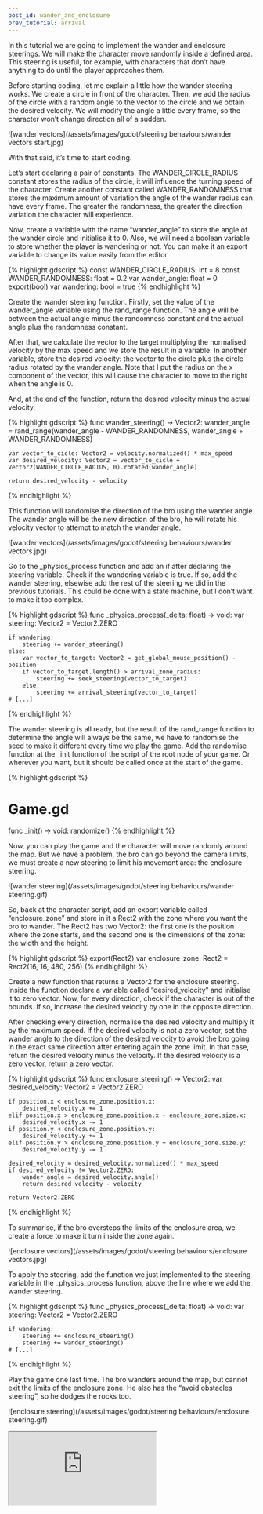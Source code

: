 ```yaml
---
post_id: wander_and_enclosure
prev_tutorial: arrival
---
```


In this tutorial we are going to implement the wander and enclosure steerings. We will make the character move randomly inside a defined area. This steering is useful, for example, with characters that don’t have anything to do until the player approaches them.

Before starting coding, let me explain a little how the wander steering works. We create a circle in front of the character. Then, we add the radius of the circle with a random angle to the vector to the circle and we obtain the desired velocity. We will modify the angle a little every frame, so the character won’t change direction all of a sudden.

![wander vectors](/assets/images/godot/steering behaviours/wander vectors start.jpg)

<!--more-->

With that said, it’s time to start coding.

Let’s start declaring a pair of constants. The WANDER_CIRCLE_RADIUS constant stores the radius of the circle, it will influence the turning speed of the character. Create another constant called WANDER_RANDOMNESS that stores the maximum amount of variation the angle of the wander radius can have every frame. The greater the randomness, the greater the direction variation the character will experience.

Now, create a variable with the name “wander_angle” to store the angle of the wander circle and initialise it to 0. Also, we will need a boolean variable to store whether the player is wandering or not. You can make it an export variable to change its value easily from the editor.

{% highlight gdscript %}
const WANDER_CIRCLE_RADIUS: int = 8
const WANDER_RANDOMNESS: float = 0.2
var wander_angle: float = 0
export(bool) var wandering: bool = true
{% endhighlight %}

Create the wander steering function. Firstly, set the value of the wander_angle variable using the rand_range function. The angle will be between the actual angle minus the randomness constant and the actual angle plus the randomness constant.

After that, we calculate the vector to the target multiplying the normalised velocity by the max speed and we store the result in a variable. In another variable, store the desired velocity: the vector to the circle plus the circle radius rotated by the wander angle. Note that I put the radius on the x component of the vector, this will cause the character to move to the right when the angle is 0.

And, at the end of the function, return the desired velocity minus the actual velocity.

{% highlight gdscript %}
func wander_steering() -> Vector2:
    wander_angle = rand_range(wander_angle - WANDER_RANDOMNESS, wander_angle + WANDER_RANDOMNESS)
	
    var vector_to_cicle: Vector2 = velocity.normalized() * max_speed
    var desired_velocity: Vector2 = vector_to_cicle + Vector2(WANDER_CIRCLE_RADIUS, 0).rotated(wander_angle)
	
    return desired_velocity - velocity
{% endhighlight %}

This function will randomise the direction of the bro using the wander angle. The wander angle will be the new direction of the bro, he will rotate his velocity vector to attempt to match the wander angle.

![wander vectors](/assets/images/godot/steering behaviours/wander vectors.jpg)

Go to the _physics_process function and add an if after declaring the steering variable. Check if the wandering variable is true. If so, add the wander steering, elsewise add the rest of the steering we did in the previous tutorials. This could be done with a state machine, but I don’t want to make it too complex.

{% highlight gdscript %}
func _physics_process(_delta: float) -> void:
    var steering: Vector2 = Vector2.ZERO
	
    if wandering:
        steering += wander_steering()
    else:
        var vector_to_target: Vector2 = get_global_mouse_position() - position
        if vector_to_target.length() > arrival_zone_radius:
            steering += seek_steering(vector_to_target)
        else:
            steering += arrival_steering(vector_to_target)
    # [...]
{% endhighlight %}

The wander steering is all ready, but the result of the rand_range function to determine the angle will always be the same, we have to randomise the seed to make it different every time we play the game. Add the randomise function at the _init function of the script of the root node of your game. Or wherever you want, but it should be called once at the start of the game.

{% highlight gdscript %}
# Game.gd
func _init() -> void:
    randomize()
{% endhighlight %}

Now, you can play the game and the character will move randomly around the map. But we have a problem, the bro can go beyond the camera limits, we must create a new steering to limit his movement area: the enclosure steering.

![wander steering](/assets/images/godot/steering behaviours/wander steering.gif)

So, back at the character script, add an export variable called “enclosure_zone” and store in it a Rect2 with the zone where you want the bro to wander. The Rect2 has two Vector2: the first one is the position where the zone starts, and the second one is the dimensions of the zone: the width and the height.

{% highlight gdscript %}
export(Rect2) var enclosure_zone: Rect2 = Rect2(16, 16, 480, 256)
{% endhighlight %}

Create a new function that returns a Vector2 for the enclosure steering. Inside the function declare a variable called “desired_velocity” and initialise it to zero vector. Now, for every direction, check if the character is out of the bounds. If so, increase the desired velocity by one in the opposite direction.

After checking every direction, normalise the desired velocity and multiply it by the maximum speed. If the desired velocity is not a zero vector, set the wander angle to the direction of the desired velocity to avoid the bro going in the exact same direction after entering again the zone limit. In that case, return the desired velocity minus the velocity. If the desired velocity is a zero vector, return a zero vector.

{% highlight gdscript %}
func enclosure_steering() -> Vector2:
    var desired_velocity: Vector2 = Vector2.ZERO
	
    if position.x < enclosure_zone.position.x:
        desired_velocity.x += 1
    elif position.x > enclosure_zone.position.x + enclosure_zone.size.x:
        desired_velocity.x -= 1
    if position.y < enclosure_zone.position.y:
        desired_velocity.y += 1
    elif position.y > enclosure_zone.position.y + enclosure_zone.size.y:
        desired_velocity.y -= 1
		
    desired_velocity = desired_velocity.normalized() * max_speed
    if desired_velocity != Vector2.ZERO:
        wander_angle = desired_velocity.angle()
        return desired_velocity - velocity

    return Vector2.ZERO
{% endhighlight %}

To summarise, if the bro oversteps the limits of the enclosure area, we create a force to make it turn inside the zone again.

![enclosure vectors](/assets/images/godot/steering behaviours/enclosure vectors.jpg)

To apply the steering, add the function we just implemented to the steering variable in the _physics_process function, above the line where we add the wander steering.

{% highlight gdscript %}
func _physics_process(_delta: float) -> void:
    var steering: Vector2 = Vector2.ZERO
	
    if wandering:
        steering += enclosure_steering()
        steering += wander_steering()
    # [...]
{% endhighlight %}

Play the game one last time. The bro wanders around the map, but cannot exit the limits of the enclosure zone. He also has the “avoid obstacles steering”, so he dodges the rocks too.

![enclosure steering](/assets/images/godot/steering behaviours/enclosure steering.gif)

<iframe src="https://www.youtube.com/embed/FmKJ9rnNMMc"></iframe>
